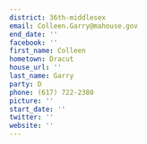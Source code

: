 ```yaml
---
district: 36th-middlesex
email: Colleen.Garry@mahouse.gov
end_date: ''
facebook: ''
first_name: Colleen
hometown: Dracut
house_url: ''
last_name: Garry
party: D
phone: (617) 722-2380
picture: ''
start_date: ''
twitter: ''
website: ''
---
```

